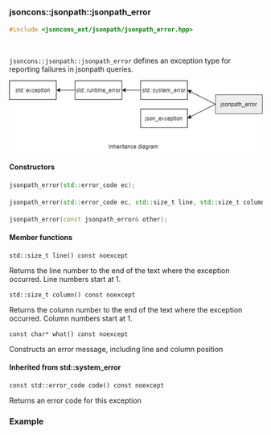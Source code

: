 ### jsoncons::jsonpath::jsonpath_error

```c++
#include <jsoncons_ext/jsonpath/jsonpath_error.hpp>
```

<br>

`jsoncons::jsonpath::jsonpath_error` defines an exception type for reporting failures in jsonpath queries.

![jsonpath_error](./diagrams/jsonpath_error.png)

#### Constructors
```c++
jsonpath_error(std::error_code ec);

jsonpath_error(std::error_code ec, std::size_t line, std::size_t column);

jsonpath_error(const jsonpath_error& other);
```
#### Member functions

    std::size_t line() const noexcept
Returns the line number to the end of the text where the exception occurred.
Line numbers start at 1.

    std::size_t column() const noexcept
Returns the column number to the end of the text where the exception occurred.
Column numbers start at 1.

    const char* what() const noexcept
Constructs an error message, including line and column position

#### Inherited from std::system_error

    const std::error_code code() const noexcept
Returns an error code for this exception

### Example


